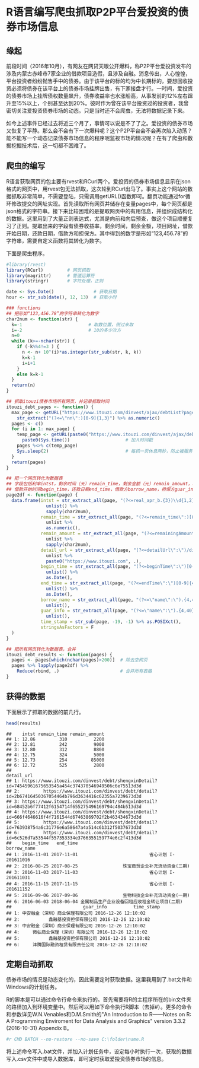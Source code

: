 R语言编写爬虫抓取P2P平台爱投资的债券市场信息
================

缘起
----

前段时间（2016年10月），有网友在网贷天眼公开爆料，称P2P平台爱投资发布的涉及内蒙古赤峰市7家企业的借款项目造假，且涉及自融。消息传出，人心惶惶，平台投资者纷纷抛售手中的债券。由于该平台的标的均为中长期标的，要想回收投资必须将债券在该平台上的债券市场挂牌出售，有下家接盘才行。一时间，爱投资的债券市场上挂牌债权数量飙升，债券收益率也水涨船高，从事发前的12%左右蹿升至15%以上，个别甚至达到20%。彼时作为曾在该平台投资过的投资者，我曾密切关注爱投资债券市场的动态。只是当时还不会爬虫，无法将数据记录下来。

如今上述事件已经过去将近三个月了，事情可以说是不了了之。爱投资的债券市场又恢复了平静。那么会不会有下一次爆料呢？这个P2P平台会不会再次陷入动荡？能不能写一个动态记录债券市场信息的程序呢监视市场的情况呢？在有了爬虫和数据挖掘技术后，这一切都不困难了。

爬虫的编写
----------

R语言获取网页的包主要有rvest和RCurl两个。爱投资的债券市场信息显示在json格式的网页中，用rvest包无法抓取，这次轮到RCurl出马了。事实上这个网站的数据抓取非常简单，不需要登陆，只需调用getURL()函数即可。翻页功能通过for循环修改提交的网址实现。首先读取所有网页并储存在变量pages中，每个网页都是json格式的字符串。接下来比较困难的是提取网页中的有用信息，并组织成结构化的数据。这里用到了大量正则表达式，尤其是向前和向后预查，做这个项目顺便复习了正则。提取出来的字段有债券收益率，剩余时间，剩余金额，项目网址，借款开始日期，还款日期，借款方和担保方。其中得到的数字是形如“123,456.78”的字符串，需要自定义函数将其转化为数字。

下面是爬虫程序。

``` r
#library(rvest)
library(RCurl)         # 网页抓取
library(magrittr)      # 管道运算符
library(stringr)       # 字符处理，正则

date <- Sys.Date()               # 获取日期
hour <- str_sub(date(), 12, 13)  # 获取小时

### functions
## 把形如“123,456.78”的字符串转化为数字
char2num <- function(str) {
  k=-1                         # 取数位置，倒过来取
  i=-2                         # 10的多少次方
  n=0
  while (k>=-nchar(str)) {
    if (-k%%4!=3 ) {
      n <- n+ 10^(i)*as.integer(str_sub(str, k, k))
      k=k-1
      i=i+1
    }
    else k=k-1
  }
  return(n)
}

## 抓取itouzi债券市场所有网页，并记录抓取时间
itouzi_debt_pages <- function() {
  max_page <- getURL("https://www.itouzi.com/dinvest/ajax/debtList?page=1", encoding="UTF-8") %>%
    str_extract("(?<=\"nn\":)[0-9]{1,3}") %>% as.numeric()               # 获取页码
  pages <- c()
  for (i in 1: max_page) {
    temp_page <- getURL(paste0("https://www.itouzi.com/dinvest/ajax/debtList?page=", i), encoding="UTF-8") %>%
      paste0(Sys.time())                     # 加入时间戳
    pages %<>% c(temp_page)
    Sys.sleep(2)                             # 每抓一页休息两秒，防止被服务器封ip
  }
  return(pages)
}

## 把一个网页转化为数据表
## 字段包括利率intst，剩余时间（天）remain_time，剩余金额（元）remain_amount，项目网址detail_url，
## 借款开始时间begin_time，还款日期end_time，借款方borrow_name，担保方guar_info和信息抓取时间time_stamp。
page2df <- function(page) {
  data.frame(intst = str_extract_all(page, "(?<=real_apr_b.{3})\\d{1,2}\\.\\d{2}") %>%
               unlist() %>%
               sapply(char2num),
             remain_time = str_extract_all(page, "(?<=remain_time\":)[0-9]+") %>% 
               unlist %>%
               as.numeric(),
             remain_amount = str_extract_all(page, "(?<=remainingAmount\":\")([0-9]{1,3},){0,3}([0-9]{1,3}\\.[0-9]{2})") %>%
               unlist %>%
               sapply(char2num),
             detail_url = str_extract_all(page, "(?<=detailUrl\":\")/dinvest/debt/[a-zA-Z]+\\?id=[0-9a-z]{48}") %>%
               unlist %>%
               paste0("https://www.itouzi.com", .),
             begin_time = str_extract_all(page, "(?<=beginTime\":\")[0-9]{4}-[0-9]{2}-[0-9]{2}") %>%
               unlist() %>%
               as.Date(),
             end_time = str_extract_all(page, "(?<=endTime\":\")[0-9]{4}-[0-9]{2}-[0-9]{2}")%>%
               unlist() %>%
               as.Date(),
             borrow_name = str_extract_all(page, "(?<=\"name\":\").{4,40}(?=\",\"style_cn)") %>%
               unlist(),
             guar_info = str_extract_all(page, "(?<=\"name\":\").{4,40}(?=.{6}((type)|(pager)))") %>%
               unlist(),
             time_stamp = str_sub(page, -19, -1) %>% as.POSIXct(),      
             stringsAsFactors = F
  )
}

## 把所有网页转化为数据表，合并
itouzi_debt_results <- function(pages) {
  pages <- pages[which(nchar(pages)>200)]  # 除去空网页
  pages %>% lapply(page2df) %>%
    Reduce(rbind, .)                       # 合并所有表格
}
```

获得的数据
----------

下面展示了抓取的数据的前几行。

``` r
head(results)
```

    ##    intst remain_time remain_amount
    ## 1: 12.86         310          2200
    ## 2: 12.81         242          9000
    ## 3: 12.80         312          8800
    ## 4: 12.75         324          5000
    ## 5: 12.73         254         85000
    ## 6: 12.72         525          2800
    ##                                                                                                detail_url
    ## 1: https://www.itouzi.com/dinvest/debt/shengxinDetail?id=74545961675653545a454c374370546949506c6e75513d3d
    ## 2:         https://www.itouzi.com/dinvest/debt/detail?id=2b67416450367054464b796d3634416c62355a7239673d3d
    ## 3: https://www.itouzi.com/dinvest/debt/shengxinDetail?id=68452b6f77412f6154714f655275496169794c484b513d3d
    ## 4: https://www.itouzi.com/dinvest/debt/shengxinDetail?id=666f4646616f4f7161544d67463869702f2b463434673d3d
    ## 5:         https://www.itouzi.com/dinvest/debt/detail?id=763938754a6c31776e6a58647a4a514c6b312f5037673d3d
    ## 6:         https://www.itouzi.com/dinvest/debt/detail?id=6c526d7a53544f557353334e3766355159774e6c2f413d3d
    ##    begin_time   end_time                                    borrow_name
    ## 1: 2016-11-01 2017-11-01                           省心计划 I-201611016
    ## 2: 2016-08-25 2017-08-25                 珠宝商贸企业补充流动资金(三期)
    ## 3: 2016-11-03 2017-11-03                           省心计划 I-201611031
    ## 4: 2016-11-15 2017-11-15                           省心计划 I-201611152
    ## 5: 2016-09-06 2017-09-06                 生物科技企业补充流动资金(一期)
    ## 6: 2016-06-03 2018-06-04 金属制品生产企业设备回租应收租金转让项目(二期)
    ##                           guar_info          time_stamp
    ## 1: 中安融金（深圳）商业保理有限公司 2016-12-26 12:10:02
    ## 2:           鑫融基投资担保有限公司 2016-12-26 12:10:02
    ## 3: 中安融金（深圳）商业保理有限公司 2016-12-26 12:10:02
    ## 4:     微弘商业保理（深圳）有限公司 2016-12-26 12:10:02
    ## 5:           鑫融基投资担保有限公司 2016-12-26 12:10:02
    ## 6:     沣腾国际融资租赁有限责任公司 2016-12-26 12:10:02

定期自动抓取
------------

债券市场的情况是动态变化的，因此需要定时获取数据。这里我用到了.bat文件和Windows的计划任务。

R的脚本是可以通过命令行命令来执行的。首先需要将R的主程序所在的bin文件夹的路径加入到环境变量中。然后可以用如下命令执行R脚本（去掉\#）。更多的命令和参数详见W.N.Venables和D.M.Smith的"An Introduction to R——Notes on R: A Programming Enviroment for Data Analysis and Graphics" version 3.3.2 (2016-10-31) Appendix B。

``` r
#r CMD BATCH --no-restore --no-save C:\folder\name.R
```

将上述命令写入.bat文件，并加入计划任务中，设定每小时执行一次，获取的数据写入.csv文件中或导入数据库，即可定时获取爱投资债券市场的信息。

